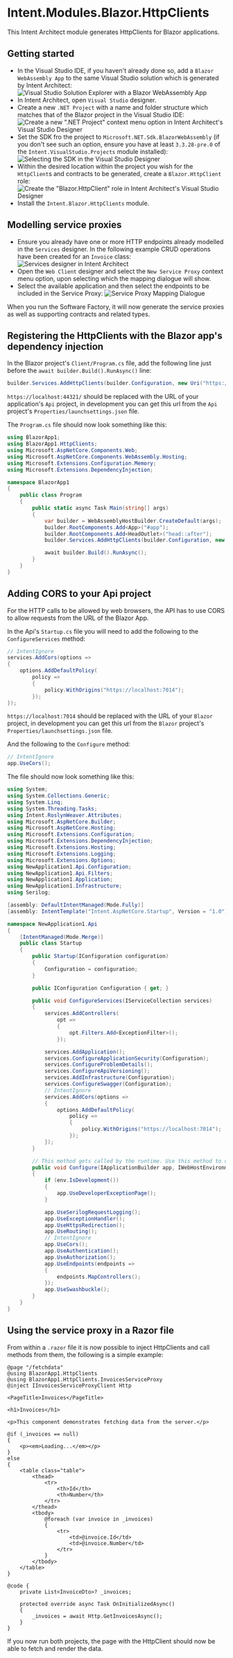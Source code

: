 # Intent.Modules.Blazor.HttpClients

This Intent Architect module generates HttpClients for Blazor applications.

## Getting started

- In the Visual Studio IDE, if you haven't already done so, add a `Blazor WebAssembly App` to the same Visual Studio solution which is generated by Intent Architect:
  ![Visual Studio Solution Explorer with a Blazor WebAssembly App](docs/vs-solution-expolorer.png)
- In Intent Architect, open `Visual Studio` designer.
- Create a new `.NET Project` with a name and folder structure which matches that of the Blazor project in the Visual Studio IDE:
  ![Create a new ".NET Project" context menu option in Intent Architect's Visual Studio Designer](docs/create-new-project.png)
- Set the SDK fro the project to `Microsoft.NET.Sdk.BlazorWebAssembly` (if you don't see such an option, ensure you have at least `3.3.28-pre.0` of the `Intent.VisualStudio.Projects` module installed):
  ![Selecting the SDK in the Visual Studio Designer](docs/select-the-sdk.png)
- Within the desired location within the project you wish for the `HttpClient`s and contracts to be generated, create a `Blazor.HttpClient` role:
  ![Create the "Blazor.HttpClient" role in Intent Architect's Visual Studio Designer](docs/create-the-role.png)
- Install the `Intent.Blazor.HttpClients` module.

## Modelling service proxies

- Ensure you already have one or more HTTP endpoints already modelled in the `Services` designer. In the following example CRUD operations have been created for an `Invoice` class:
  ![Services designer in Intent Architect](docs/endpoints-in-services-designer.png)
- Open the `Web Client` designer and select the `New Service Proxy` context menu option, upon selecting which the mapping dialogue will show.
- Select the available application and then select the endpoints to be included in the Service Proxy:
  ![Service Proxy Mapping Dialogue](docs/service-proxy-mapping-dialog.png)

When you run the Software Factory, it will now generate the service proxies as well as supporting contracts and related types.

## Registering the HttpClients with the Blazor app's dependency injection

In the Blazor project's `Client/Program.cs` file, add the following line just before the `await builder.Build().RunAsync()` line:

```csharp
builder.Services.AddHttpClients(builder.Configuration, new Uri("https://localhost:44321/"));
```

`https://localhost:44321/` should be replaced with the URL of your application's `Api` project, in development you can get this url from the `Api` project's `Properties/launchsettings.json` file.

The `Program.cs` file should now look something like this:

```csharp
using BlazorApp1;
using BlazorApp1.HttpClients;
using Microsoft.AspNetCore.Components.Web;
using Microsoft.AspNetCore.Components.WebAssembly.Hosting;
using Microsoft.Extensions.Configuration.Memory;
using Microsoft.Extensions.DependencyInjection;

namespace BlazorApp1
{
    public class Program
    {
        public static async Task Main(string[] args)
        {
            var builder = WebAssemblyHostBuilder.CreateDefault(args);
            builder.RootComponents.Add<App>("#app");
            builder.RootComponents.Add<HeadOutlet>("head::after");
            builder.Services.AddHttpClients(builder.Configuration, new Uri("https://localhost:44321/"));

            await builder.Build().RunAsync();
        }
    }
}
```

## Adding CORS to your Api project

For the HTTP calls to be allowed by web browsers, the API has to use CORS to allow requests from the URL of the Blazor App.

In the Api's `Startup.cs` file you will need to add the following to the `ConfigureServices` method:

```csharp
// IntentIgnore
services.AddCors(options =>
{
    options.AddDefaultPolicy(
        policy =>
        {
            policy.WithOrigins("https://localhost:7014");
        });
});
```

`https://localhost:7014` should be replaced with the URL of your `Blazor` project, in development you can get this url from the `Blazor` project's `Properties/launchsettings.json` file.

And the following to the `Configure` method:

```csharp
// IntentIgnore
app.UseCors();
```

The file should now look something like this:

```csharp
using System;
using System.Collections.Generic;
using System.Linq;
using System.Threading.Tasks;
using Intent.RoslynWeaver.Attributes;
using Microsoft.AspNetCore.Builder;
using Microsoft.AspNetCore.Hosting;
using Microsoft.Extensions.Configuration;
using Microsoft.Extensions.DependencyInjection;
using Microsoft.Extensions.Hosting;
using Microsoft.Extensions.Logging;
using Microsoft.Extensions.Options;
using NewApplication1.Api.Configuration;
using NewApplication1.Api.Filters;
using NewApplication1.Application;
using NewApplication1.Infrastructure;
using Serilog;

[assembly: DefaultIntentManaged(Mode.Fully)]
[assembly: IntentTemplate("Intent.AspNetCore.Startup", Version = "1.0")]

namespace NewApplication1.Api
{
    [IntentManaged(Mode.Merge)]
    public class Startup
    {
        public Startup(IConfiguration configuration)
        {
            Configuration = configuration;
        }

        public IConfiguration Configuration { get; }

        public void ConfigureServices(IServiceCollection services)
        {
            services.AddControllers(
                opt =>
                {
                    opt.Filters.Add<ExceptionFilter>();
                });

            services.AddApplication();
            services.ConfigureApplicationSecurity(Configuration);
            services.ConfigureProblemDetails();
            services.ConfigureApiVersioning();
            services.AddInfrastructure(Configuration);
            services.ConfigureSwagger(Configuration);
            // IntentIgnore
            services.AddCors(options =>
            {
                options.AddDefaultPolicy(
                    policy =>
                    {
                        policy.WithOrigins("https://localhost:7014");
                    });
            });
        }

        // This method gets called by the runtime. Use this method to configure the HTTP request pipeline.
        public void Configure(IApplicationBuilder app, IWebHostEnvironment env)
        {
            if (env.IsDevelopment())
            {
                app.UseDeveloperExceptionPage();
            }

            app.UseSerilogRequestLogging();
            app.UseExceptionHandler();
            app.UseHttpsRedirection();
            app.UseRouting();
            // IntentIgnore
            app.UseCors();
            app.UseAuthentication();
            app.UseAuthorization();
            app.UseEndpoints(endpoints =>
            {
                endpoints.MapControllers();
            });
            app.UseSwashbuckle();
        }
    }
}
```

## Using the service proxy in a Razor file

From within a `.razor` file it is now possible to inject HttpClients and call methods from them, the following is a simple example:

```razor
@page "/fetchdata"
@using BlazorApp1.HttpClients
@using BlazorApp1.HttpClients.InvoicesServiceProxy
@inject IInvoicesServiceProxyClient Http

<PageTitle>Invoices</PageTitle>

<h1>Invoices</h1>

<p>This component demonstrates fetching data from the server.</p>

@if (_invoices == null)
{
    <p><em>Loading...</em></p>
}
else
{
    <table class="table">
        <thead>
            <tr>
                <th>Id</th>
                <th>Number</th>
            </tr>
        </thead>
        <tbody>
            @foreach (var invoice in _invoices)
            {
                <tr>
                    <td>@invoice.Id</td>
                    <td>@invoice.Number</td>
                </tr>
            }
        </tbody>
    </table>
}

@code {
    private List<InvoiceDto>? _invoices;

    protected override async Task OnInitializedAsync()
    {
        _invoices = await Http.GetInvoicesAsync();
    }
}
```

If you now run both projects, the page with the HttpClient should now be able to fetch and render the data.
